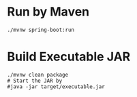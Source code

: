 # Run by Maven

```
./mvnw spring-boot:run
```

# Build Executable JAR

```
./mvnw clean package
# Start the JAR by
#java -jar target/executable.jar
```